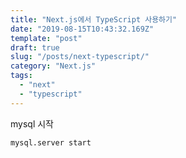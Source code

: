 ```yaml
---
title: "Next.js에서 TypeScript 사용하기"
date: "2019-08-15T10:43:32.169Z"
template: "post"
draft: true
slug: "/posts/next-typescript/"
category: "Next.js"
tags:
  - "next"
  - "typescript"
---
```


mysql 시작
```
mysql.server start
```
